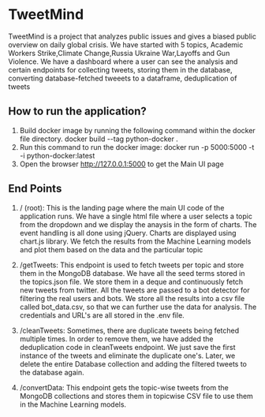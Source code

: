 # TweetMind
TweetMind is a project that analyzes public issues and gives a biased public overview on daily global crisis. We have started with 5 topics, Academic Workers Strike,Climate Change,Russia Ukraine War,Layoffs and Gun Violence. We have a dashboard where a user can see the analysis and certain endpoints for collecting tweets, storing them in the database, converting database-fetched tweeets to a dataframe, deduplication of tweets

## How to run the application?

  1. Build docker image by running the following command within the docker file directory. docker build --tag python-docker .
  2. Run this command to run the docker image: docker run -p 5000:5000 -t -i python-docker:latest
  3. Open the browser http://127.0.0.1:5000 to get the Main UI page

## End Points
1. / (root): This is the landing page where the main UI code of the application runs. We have a single html file where a user selects a topic from the dropdown and we display the anaysis in the form of charts. The event handling is all done using jQuery. Charts are displayed using chart.js library. We fetch the results from the Machine Learning models and plot them based on the data and the particular topic

2. /getTweets: This endpoint is used to fetch tweets per topic and store them in the MongoDB database. We have all the seed terms stored in the topics.json file. We store them in a deque and continuously fetch new tweets from twitter. All the tweets are passed to a bot detector for filtering the real users and bots. We store all the results into a csv file called bot_data.csv, so that we can further use the data for analysis. The credentials and URL's are all stored in the .env file.

3. /cleanTweets: Sometimes, there are duplicate tweets being fetched multiple times. In order to remove them, we have added the deduplication code in cleanTweets endpoint. We just save the first instance of the tweets and eliminate the duplicate one's. Later, we delete the entire Database collection and adding the filtered tweets to the database again.

4. /convertData: This endpoint gets the topic-wise tweets from the MongoDB collections and stores them in topicwise CSV file to use them in the Machine Learning models. 